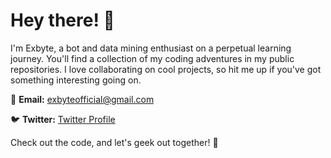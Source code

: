 # Hey there! 👋

I'm Exbyte, a bot and data mining enthusiast on a perpetual learning journey. You'll find a collection of my coding adventures in my public repositories. I love collaborating on cool projects, so hit me up if you've got something interesting going on.

📧 **Email:** exbyteofficial@gmail.com

🐦 **Twitter:** [Twitter Profile](https://twitter.com/exbyte_dev)

Check out the code, and let's geek out together! 🚀
